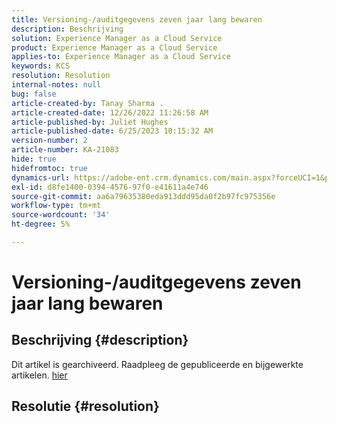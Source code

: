 ```yaml
---
title: Versioning-/auditgegevens zeven jaar lang bewaren
description: Beschrijving
solution: Experience Manager as a Cloud Service
product: Experience Manager as a Cloud Service
applies-to: Experience Manager as a Cloud Service
keywords: KCS
resolution: Resolution
internal-notes: null
bug: false
article-created-by: Tanay Sharma .
article-created-date: 12/26/2022 11:26:58 AM
article-published-by: Juliet Hughes
article-published-date: 6/25/2023 10:15:32 AM
version-number: 2
article-number: KA-21083
hide: true
hidefromtoc: true
dynamics-url: https://adobe-ent.crm.dynamics.com/main.aspx?forceUCI=1&pagetype=entityrecord&etn=knowledgearticle&id=beedc534-1085-ed11-81ac-6045bd006239
exl-id: d8fe1400-0394-4576-97f0-e41611a4e746
source-git-commit: aa6a79635380eda913ddd95da0f2b97fc975356e
workflow-type: tm+mt
source-wordcount: '34'
ht-degree: 5%

---
```


# Versioning-/auditgegevens zeven jaar lang bewaren

## Beschrijving {#description}

Dit artikel is gearchiveerd. Raadpleeg de gepubliceerde en bijgewerkte artikelen. [hier](https://experienceleague.adobe.com/search.html#sort=relevancy)

## Resolutie {#resolution}
